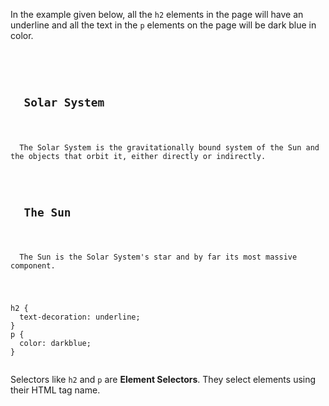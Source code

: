 In the example given below, all the `h2` elements in the page will have an underline and all the text in the `p` elements on the page will be dark blue in color.

<Editor lang="css">
<code>
<panel lang="html">
<h2>
  Solar System
</h2>
<p>
  The Solar System is the gravitationally bound system of the Sun and the objects that orbit it, either directly or indirectly.
</p>
<h2>
  The Sun
</h2>
<p>
  The Sun is the Solar System's star and by far its most massive component.
</p>
</panel>
<panel lang="css">
h2 {
  text-decoration: underline;
}
p {
  color: darkblue;
}
</panel>
</code>
</Editor>

Selectors like `h2` and `p` are **Element Selectors**. They select elements using their HTML tag name.
